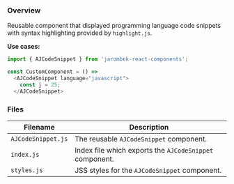 ### Overview

Reusable component that displayed programming language code snippets with syntax highlighting 
provided by `highlight.js`.

**Use cases:**

```javascript
import { AJCodeSnippet } from 'jarombek-react-components';

const CustomComponent = () => 
  <AJCodeSnippet language="javascript">
    const j = 25;
  </AJCodeSnippet>
```

### Files

| Filename                   | Description                                                                           |
|----------------------------|---------------------------------------------------------------------------------------|
| `AJCodeSnippet.js`         | The reusable `AJCodeSnippet` component.                                               |
| `index.js`                 | Index file which exports the `AJCodeSnippet` component.                               |
| `styles.js`                | JSS styles for the `AJCodeSnippet` component.                                         |
